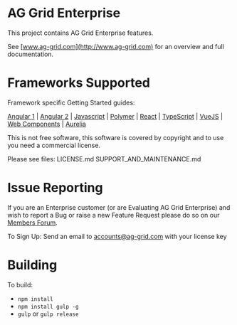 
AG Grid Enterprise
==============

This project contains AG Grid Enterprise features.

See [www.ag-grid.com](http://www.ag-grid.com) for an overview and full documentation.

Frameworks Supported
====================
Framework specific Getting Started guides:

[Angular 1](https://www.ag-grid.com/angular-grid/) | [Angular 2](https://www.ag-grid.com/angular-grid/) | [Javascript](https://www.ag-grid.com/javascript-grid/) | [Polymer](https://www.ag-grid.com/best-polymer-data-grid/) | [React](https://www.ag-grid.com/react-grid/) | [TypeScript](https://www.ag-grid.com/ag-grid-typescript-webpack-2/) | [VueJS](https://www.ag-grid.com/vuejs-grid/) | [Web Components](https://www.ag-grid.com/best-web-component-data-grid/) | [Aurelia](https://www.ag-grid.com/best-aurelia-data-grid/) 

This is not free software, this software is covered by copyright and to use you need a commercial license.

Please see files:
LICENSE.md
SUPPORT_AND_MAINTENANCE.md

Issue Reporting
==============

If you are an Enterprise customer (or are Evaluating AG Grid Enterprise) and wish to report a Bug or raise a new Feature Request please do so on our [Members Forum](https://ag-grid.com/forum/forumdisplay.php?fid=5).

To Sign Up:
Send an email to accounts@ag-grid.com with your license key

Building
==============

To build:
- `npm install`
- `npm install gulp -g`
- `gulp` or `gulp release`
